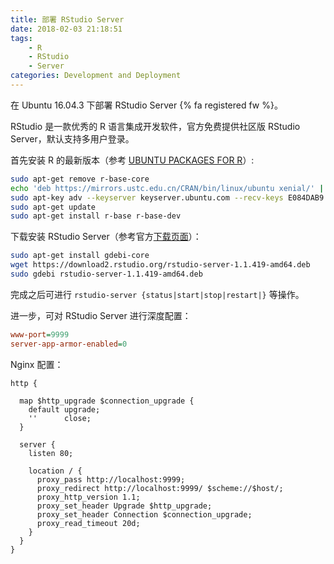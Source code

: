 ```yaml
---
title: 部署 RStudio Server
date: 2018-02-03 21:18:51
tags:
    - R
    - RStudio
    - Server
categories: Development and Deployment
---
```


在 Ubuntu 16.04.3 下部署 RStudio Server {% fa registered fw %}。

RStudio 是一款优秀的 R 语言集成开发软件，官方免费提供社区版 RStudio Server，默认支持多用户登录。

<!-- more -->

首先安装 R 的最新版本（参考 [UBUNTU PACKAGES FOR R][cran-ubuntu-pkgs]）:

```bash
sudo apt-get remove r-base-core
echo 'deb https://mirrors.ustc.edu.cn/CRAN/bin/linux/ubuntu xenial/' | sudo tee -a /etc/apt/sources.list
sudo apt-key adv --keyserver keyserver.ubuntu.com --recv-keys E084DAB9
sudo apt-get update
sudo apt-get install r-base r-base-dev
```

下载安装 RStudio Server（参考官方[下载页面][download-server]）：

```bash
sudo apt-get install gdebi-core
wget https://download2.rstudio.org/rstudio-server-1.1.419-amd64.deb
sudo gdebi rstudio-server-1.1.419-amd64.deb
```

完成之后可进行 `rstudio-server {status|start|stop|restart|}` 等操作。

进一步，可对 RStudio Server 进行深度配置：

```ini /etc/rstudio/rserver.conf
www-port=9999
server-app-armor-enabled=0
```

Nginx 配置：

```nginx nginx.conf
http {

  map $http_upgrade $connection_upgrade {
    default upgrade;
    ''      close;
  }

  server {
    listen 80;

    location / {
      proxy_pass http://localhost:9999;
      proxy_redirect http://localhost:9999/ $scheme://$host/;
      proxy_http_version 1.1;
      proxy_set_header Upgrade $http_upgrade;
      proxy_set_header Connection $connection_upgrade;
      proxy_read_timeout 20d;
    }
  }
}
```


[cran-ubuntu-pkgs]: https://cran.rstudio.com/bin/linux/ubuntu/README.html
[download-server]: https://www.rstudio.com/products/rstudio/download-server
